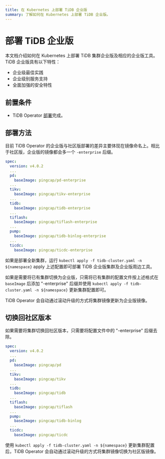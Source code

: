 ```yaml
---
title: 在 Kubernetes 上部署 TiDB 企业版
summary: 了解如何在 Kubernetes 上部署 TiDB 企业版。
---
```


# 部署 TiDB 企业版

本文档介绍如何在 Kubernetes 上部署 TiDB 集群企业版及相应的企业版工具。TiDB 企业版具有以下特性：

* 企业级最佳实践
* 企业级别服务支持
* 全面加强的安全特性

## 前置条件

* TiDB Operator [部署](deploy-tidb-operator.md)完成。

## 部署方法

目前 TiDB Operator 的企业版与社区版部署的差异主要体现在镜像命名上。相比于社区版，企业版的镜像都会多一个 `-enterprise` 后缀。

```yaml
spec:
  version: v4.0.2
  ...
  pd:
    baseImage: pingcap/pd-enterprise
  ...
  tikv:
    baseImage: pingcap/tikv-enterprise
  ...
  tidb:
    baseImage: pingcap/tidb-enterprise
  ...
  tiflash:
    baseImage: pingcap/tiflash-enterprise
  ...
  pump:
    baseImage: pingcap/tidb-binlog-enterprise
  ...
  ticdc:
    baseImage: pingcap/ticdc-enterprise
```

如果是部署全新集群，运行 `kubectl apply -f tidb-cluster.yaml -n ${namespace}` apply 上述配置即可部署 TiDB 企业版集群及企业版周边工具。

如果是需要将已有集群切换为企业版，只需将已有集群的配置文件按上述格式在 `baseImage` 后添加 "-enterprise" 后缀并使用 `kubectl apply -f tidb-cluster.yaml -n ${namespace}` 更新集群配置即可。

TiDB Operator 会自动通过滚动升级的方式将集群镜像更新为企业版镜像。

## 切换回社区版本

如果需要将集群切换回社区版本，只需要将配置文件中的 "-enterprise" 后缀去除。

```yaml
spec:
  version: v4.0.2
  ...
  pd:
    baseImage: pingcap/pd
  ...
  tikv:
    baseImage: pingcap/tikv
  ...
  tidb:
    baseImage: pingcap/tidb
  ...
  tiflash:
    baseImage: pingcap/tiflash
  ...
  pump:
    baseImage: pingcap/tidb-binlog
  ...
  ticdc:
    baseImage: pingcap/ticdc
```

使用 `kubectl apply -f tidb-cluster.yaml -n ${namespace}` 更新集群配置后，TiDB Operator 会自动通过滚动升级的方式将集群镜像切换为社区版镜像。
